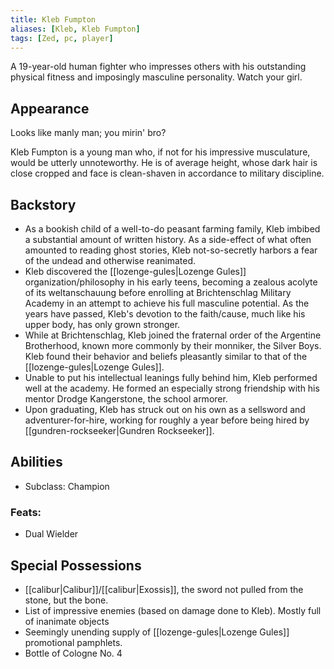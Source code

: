 ```yaml
---
title: Kleb Fumpton
aliases: [Kleb, Kleb Fumpton]
tags: [Zed, pc, player]
---
```

A 19-year-old human fighter who impresses others with his outstanding physical fitness and imposingly masculine personality. Watch your girl.


## Appearance
Looks like manly man; you mirin' bro?

Kleb Fumpton is a young man who, if not for his impressive musculature, would be utterly unnoteworthy. He is of average height, whose dark hair is close cropped and face is clean-shaven in accordance to military discipline. 

## Backstory
- As a bookish child of a well-to-do peasant farming family, Kleb imbibed a substantial amount of written history. As a side-effect of what often amounted to reading ghost stories, Kleb not-so-secretly harbors a fear of the undead and otherwise reanimated.
- Kleb discovered the [[lozenge-gules|Lozenge Gules]] organization/philosophy in his early teens, becoming a zealous acolyte of its weltanschauung before enrolling at Brichtenschlag Military Academy in an attempt to achieve his full masculine potential. As the years have passed, Kleb's devotion to the faith/cause, much like his upper body, has only grown stronger.
- While at Brichtenschlag, Kleb joined the fraternal order of the Argentine Brotherhood, known more commonly by their monniker, the Silver Boys. Kleb found their behavior and beliefs pleasantly similar to that of the [[lozenge-gules|Lozenge Gules]].
- Unable to put his intellectual leanings fully behind him, Kleb performed well at the academy. He formed an especially strong friendship with his mentor Drodge Kangerstone, the school armorer.
- Upon graduating, Kleb has struck out on his own as a sellsword and adventurer-for-hire, working for roughly a year before being hired by [[gundren-rockseeker|Gundren Rockseeker]].

## Abilities
- Subclass: Champion

### Feats:
- Dual Wielder 

## Special Possessions
- [[calibur|Calibur]]/[[calibur|Exossis]], the sword not pulled from the stone, but the bone.
- List of impressive enemies (based on damage done to Kleb). Mostly full of inanimate objects
- Seemingly unending supply of [[lozenge-gules|Lozenge Gules]] promotional pamphlets.
- Bottle of Cologne No. 4 

